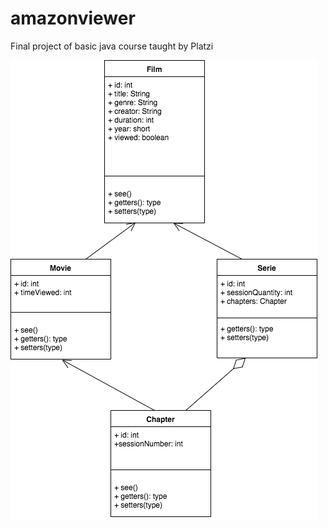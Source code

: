 # amazonviewer
Final project of basic java course taught by Platzi


<img src='src/img/simple-uml-inheritance-2_2f130002-6d48-4e9f-a40b-3df24f108d44.png'>
